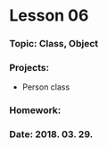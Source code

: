# Lesson 06

### Topic: Class, Object

### Projects:
- Person class

### Homework:

### Date: 2018. 03. 29.